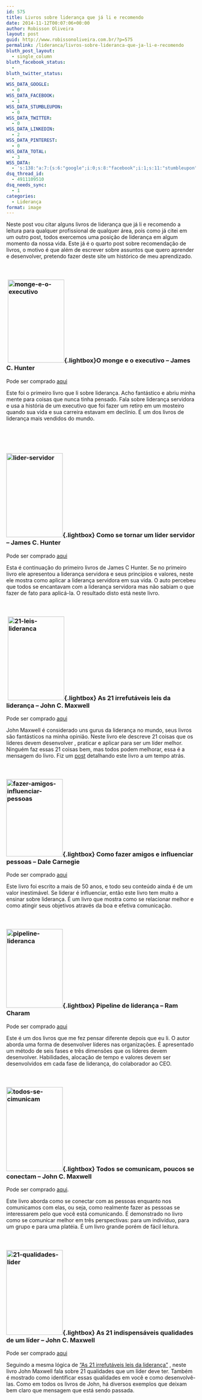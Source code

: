 ```yaml
---
id: 575
title: Livros sobre liderança que já li e recomendo
date: 2014-11-12T00:07:06+00:00
author: Robisson Oliveira
layout: post
guid: http://www.robissonoliveira.com.br/?p=575
permalink: /lideranca/livros-sobre-lideranca-que-ja-li-e-recomendo
bluth_post_layout:
  - single_column
bluth_facebook_status:
  - 
bluth_twitter_status:
  - 
WSS_DATA_GOOGLE:
  - 0
WSS_DATA_FACEBOOK:
  - 1
WSS_DATA_STUMBLEUPON:
  - 0
WSS_DATA_TWITTER:
  - 0
WSS_DATA_LINKEDIN:
  - 2
WSS_DATA_PINTEREST:
  - 0
WSS_DATA_TOTAL:
  - 3
WSS_DATA:
  - 's:138:"a:7:{s:6:"google";i:0;s:8:"facebook";i:1;s:11:"stumbleupon";i:0;s:7:"twitter";i:0;s:8:"linkedin";i:2;s:9:"pinterest";i:0;s:5:"total";i:3;}";'
dsq_thread_id:
  - 4911109510
dsq_needs_sync:
  - 1
categories:
  - Liderança
format: image
---
```

Neste post vou citar alguns livros de liderança que já li e recomendo a leitura para qualquer profissional de qualquer área, pois como já citei em um outro post, todos exercemos uma posição de liderança em algum momento da nossa vida. Este já é o quarto post sobre recomendação de livros, o motivo é que além de escrever sobre assuntos que quero aprender e desenvolver, pretendo fazer deste site um histórico de meu aprendizado.<!--more-->

&nbsp;

###  [<img class="alignleft size-full wp-image-614" src="//www.robissonoliveira.com.br/wp-content/uploads/2014/11/monge-e-o-executivo.jpg" alt="monge-e-o-executivo" width="150" height="221" />](http://www.robissonoliveira.com.br/wp-content/uploads/2014/11/monge-e-o-executivo.jpg){.lightbox}**O monge e o executivo &#8211; James C. Hunter**

Pode ser comprado <a href="https://play.google.com/store/books/details/James_C_Hunter_O_monge_e_o_executivo?id=7lgqhG40iFUC" target="_blank">aqui</a>

Este foi o primeiro livro que li sobre liderança. Acho fantástico e abriu minha mente para coisas que nunca tinha pensado. Fala sobre liderança servidora e usa a história de um executivo que foi fazer um retiro em um mosteiro quando sua vida e sua carreira estavam em declínio. É um dos livros de liderança mais vendidos do mundo.

&nbsp;

&nbsp;

### [<img class="alignleft size-full wp-image-581" src="//www.robissonoliveira.com.br/wp-content/uploads/2014/11/lider-servidor.jpg" alt="lider-servidor" width="150" height="224" />](http://www.robissonoliveira.com.br/wp-content/uploads/2014/11/lider-servidor.jpg){.lightbox} **Como se tornar um líder servidor &#8211; James C. Hunter**

Pode ser comprado <a href="http://www.saraiva.com.br/como-se-tornar-um-lider-servidor-os-principios-de-lideranca-de-o-monge-e-o-executivo-198594.html" target="_blank">aqui</a>

Esta é continuação do primeiro livros de James C Hunter. Se no primeiro livro ele apresentou a liderança servidora e seus princípios e valores, neste ele mostra como aplicar a liderança servidora em sua vida. O auto percebeu que todos se encantavam com a liderança servidora mas não sabiam o que fazer de fato para aplicá-la. O resultado disto está neste livro.

&nbsp;

###  [<img class="alignleft size-full wp-image-612" src="//www.robissonoliveira.com.br/wp-content/uploads/2014/11/21-leis-lideranca.jpg" alt="21-leis-lideranca" width="150" height="223" />](http://www.robissonoliveira.com.br/wp-content/uploads/2014/11/21-leis-lideranca.jpg){.lightbox} As 21 irrefutáveis leis da liderança &#8211; John C. Maxwell

Pode ser comprado <a href="https://play.google.com/store/books/details/John_C_Maxwell_As_21_irrefut%C3%A1veis_leis_da_lideran%C3%A7?id=j0UK8BHxlVAC" target="_blank">aqui</a>

John Maxwell é considerado uns gurus da liderança no mundo, seus livros são fantásticos na minha opinião. Neste livro ele descreve 21 coisas que os líderes devem desenvolver , praticar e aplicar para ser um líder melhor. Ninguém faz essas 21 coisas bem, mas todos podem melhorar, essa é a mensagem do livro. Fiz um <a title="As 21 Irrefutáveis leis da liderança – Resumo" href="http://www.robissonoliveira.com.br/lideranca/21-irrefutaveis-leis-da-lideranca-resumo-livro" target="_blank">post</a> detalhando este livro a um tempo atrás.

&nbsp;

### [<img class="alignleft size-full wp-image-616" src="//www.robissonoliveira.com.br/wp-content/uploads/2014/11/fazer-amigos-influenciar-pessoas.jpg" alt="fazer-amigos-influenciar-pessoas" width="150" height="206" />](http://www.robissonoliveira.com.br/wp-content/uploads/2014/11/fazer-amigos-influenciar-pessoas.jpg){.lightbox} Como fazer amigos e influenciar pessoas &#8211; Dale Carnegie

Pode ser comprado <a href="https://play.google.com/store/books/details/Dale_Carnegie_Como_fazer_amigos_e_influenciar_pess?id=aS1DAgAAQBAJ" target="_blank">aqui</a>

Este livro foi escrito a mais de 50 anos, e todo seu conteúdo ainda é de um valor inestimável. Se liderar é influenciar, então este livro tem muito a ensinar sobre liderança. É um livro que mostra como se relacionar melhor e como atingir seus objetivos através da boa e efetiva comunicação.

&nbsp;

### [<img class="alignleft size-full wp-image-618" src="//www.robissonoliveira.com.br/wp-content/uploads/2014/11/pipeline-lideranca.jpg" alt="pipeline-lideranca" width="150" height="210" />](http://www.robissonoliveira.com.br/wp-content/uploads/2014/11/pipeline-lideranca.jpg){.lightbox} Pipeline de liderança &#8211; Ram Charam

Pode ser comprado <a href="https://play.google.com/store/books/details/RAM_CHARAN_Pipeline_de_Lideran%C3%A7a?id=b1TATmy15UsC" target="_blank">aqui</a>

Este é um dos livros que me fez pensar diferente depois que eu li. O autor aborda uma forma de desenvolver líderes nas organizações. É apresentado um método de seis fases e três dimensões que os líderes devem desenvolver. Habilidades, alocação de tempo e valores devem ser desenvolvidos em cada fase de liderança, do colaborador ao CEO.

&nbsp;

### [<img class="alignleft size-full wp-image-620" src="//www.robissonoliveira.com.br/wp-content/uploads/2014/11/todos-se-cimunicam.jpg" alt="todos-se-cimunicam" width="150" height="224" />](http://www.robissonoliveira.com.br/wp-content/uploads/2014/11/todos-se-cimunicam.jpg){.lightbox} Todos se comunicam, poucos se conectam &#8211; John C. Maxwell

Pode ser comprado <a href="https://play.google.com/store/books/details?id=scwQSqAymXYC&rdid=book-scwQSqAymXYC&rdot=1&source=gbs_atb&pcampaignid=books_booksearch_atb" target="_blank">aqui</a>.

Este livro aborda como se conectar com as pessoas enquanto nos comunicamos com elas, ou seja, como realmente fazer as pessoas se interessarem pelo que você está comunicando. É demonstrado no livro como se comunicar melhor em três perspectivas: para um indivíduo, para um grupo e para uma platéia. É um livro grande porém de fácil leitura.

&nbsp;

### [<img class="alignleft size-full wp-image-622" src="//www.robissonoliveira.com.br/wp-content/uploads/2014/11/21-qualidades-lider.jpg" alt="21-qualidades-lider" width="150" height="226" />](http://www.robissonoliveira.com.br/wp-content/uploads/2014/11/21-qualidades-lider.jpg){.lightbox} As 21 indispensáveis qualidades de um líder &#8211; John C. Maxwell

Pode ser comprado <a href="https://play.google.com/store/books/details/John_C_Maxwell_As_21_indispens%C3%A1veis_qualidades_de_?id=egOom2hwc_cC" target="_blank">aqui</a>

Seguindo a mesma lógica de <a title="As 21 Irrefutáveis leis da liderança – Resumo" href="http://www.robissonoliveira.com.br/lideranca/21-irrefutaveis-leis-da-lideranca-resumo-livro" target="_blank">&#8220;As 21 irrefutáveis leis da liderança&#8221;</a> , neste livro John Maxwell fala sobre 21 qualidades que um líder deve ter. Também é mostrado como identificar essas qualidades em você e como desenvolvê-las. Como em todos os livros de John, há diversos exemplos que deixam bem claro que mensagem que está sendo passada.